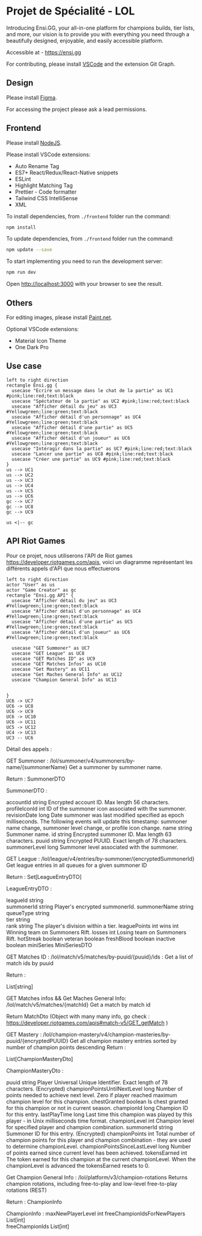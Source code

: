 # Projet de Spécialité - LOL

Introducing Ensi.GG, your all-in-one platform for champions builds, tier lists, and more, our vision is to provide you with everything you need through a beautifully designed, enjoyable, and easily accessible platform.

Accessible at - https://ensi.gg

For contributing, please install [VSCode](https://code.visualstudio.com/download) and the extension Git Graph.

## Design

Please install [Figma](https://www.figma.com/).

For accessing the project please ask a lead permissions.

## Frontend

Please install [NodeJS](https://nodejs.org/).

Please install VSCode extensions:

- Auto Rename Tag
- ES7+ React/Redux/React-Native snippets
- ESLint
- Highlight Matching Tag
- Prettier - Code formatter
- Tailwind CSS IntelliSense
- XML

To install dependencies, from `./frontend` folder run the command:

```bash
npm install
```

To update dependencies, from `./frontend` folder run the command:

```bash
npm update --save
```

To start implementing you need to run the development server:

```bash
npm run dev
```

Open [http://localhost:3000](http://localhost:3000) with your browser to see the result.

## Others

For editing images, please install [Paint.net](https://www.getpaint.net/download.html).

Optional VSCode extensions:

- Material Icon Theme
- One Dark Pro

## Use case

```plantuml
left to right direction
rectangle Ensi.gg {
  usecase "Ecrire un message dans le chat de la partie" as UC1 #pink;line:red;text:black
  usecase "Spéctateur de la partie" as UC2 #pink;line:red;text:black
  usecase "Afficher détail du jeu" as UC3 #Yellowgreen;line:green;text:black
  usecase "Afficher détail d'un personnage" as UC4 #Yellowgreen;line:green;text:black
  usecase "Afficher détail d'une partie" as UC5 #Yellowgreen;line:green;text:black
  usecase "Afficher détail d'un joueur" as UC6 #Yellowgreen;line:green;text:black
  usecase "Intéragir dans la partie" as UC7 #pink;line:red;text:black
  usecase "Lancer une partie" as UC8 #pink;line:red;text:black
  usecase "Créer une partie" as UC9 #pink;line:red;text:black
}
us --> UC1
us --> UC2
us --> UC3
us --> UC4
us --> UC5
us --> UC6
gc --> UC7
gc --> UC8
gc --> UC9

us <|-- gc
```
## API Riot Games
Pour ce projet, nous utiliserons l'API de Riot games https://developer.riotgames.com/apis, voici un diagramme représentant les différents appels d'API que nous effectuerons

```plantuml
left to right direction
actor "User" as us
actor "Game Creator" as gc
rectangle "Ensi.gg API" {
  usecase "Afficher détail du jeu" as UC3 #Yellowgreen;line:green;text:black
  usecase "Afficher détail d'un personnage" as UC4 #Yellowgreen;line:green;text:black
  usecase "Afficher détail d'une partie" as UC5 #Yellowgreen;line:green;text:black
  usecase "Afficher détail d'un joueur" as UC6 #Yellowgreen;line:green;text:black

  usecase "GET Summoner" as UC7
  usecase "GET League" as UC8
  usecase "GET Matches ID" as UC9
  usecase "GET Matches Infos" as UC10
  usecase "Get Mastery" as UC11
  usecase "Get Maches General Info" as UC12
  usecase "Champion General Info" as UC13
 

}
UC6 -> UC7
UC6 -> UC8
UC6 -> UC9
UC6 -> UC10
UC6 -> UC11
UC5 -> UC12
UC4 -> UC13
UC3 -- UC6
```

Détail des appels : 


GET Summoner : /lol/summoner/v4/summoners/by-name/{summonerName}   Get a summoner by summoner name.

Return :  SummonerDTO

SummonerDTO : 

accountId	string	Encrypted account ID. Max length 56 characters.
profileIconId	int	ID of the summoner icon associated with the summoner.
revisionDate	long	Date summoner was last modified specified as epoch milliseconds. The following events will update this timestamp: summoner name change, summoner level change, or profile icon change.
name	string	Summoner name.
id	string	Encrypted summoner ID. Max length 63 characters.
puuid	string	Encrypted PUUID. Exact length of 78 characters.
summonerLevel	long	Summoner level associated with the summoner.


GET League : /lol/league/v4/entries/by-summoner/{encryptedSummonerId} Get league entries in all queues for a given summoner ID 

Return  : Set[LeagueEntryDTO]

LeagueEntryDTO : 

leagueId	string	
summonerId	string	Player's encrypted summonerId.
summonerName	string	
queueType	string	
tier	string	
rank	string	The player's division within a tier.
leaguePoints	int	
wins	int	Winning team on Summoners Rift.
losses	int	Losing team on Summoners Rift.
hotStreak	boolean	
veteran	boolean	
freshBlood	boolean	
inactive	boolean	
miniSeries	MiniSeriesDTO



GET Matches ID :  /lol/match/v5/matches/by-puuid/{puuid}/ids : Get a list of match ids by puuid

Return : 

List[string]



GET Matches infos  && Get Maches General Info:  /lol/match/v5/matches/{matchId}  Get a match by match id

Return  MatchDto (Object with many many info, go check : https://developer.riotgames.com/apis#match-v5/GET_getMatch )



GET Mastery : /lol/champion-mastery/v4/champion-masteries/by-puuid/{encryptedPUUID} Get all champion mastery entries sorted by number of champion points descending
Return :

List[ChampionMasteryDto]

ChampionMasteryDto : 

puuid	string	Player Universal Unique Identifier. Exact length of 78 characters. (Encrypted)
championPointsUntilNextLevel	long	Number of points needed to achieve next level. Zero if player reached maximum champion level for this champion.
chestGranted	boolean	Is chest granted for this champion or not in current season.
championId	long	Champion ID for this entry.
lastPlayTime	long	Last time this champion was played by this player - in Unix milliseconds time format.
championLevel	int	Champion level for specified player and champion combination.
summonerId	string	Summoner ID for this entry. (Encrypted)
championPoints	int	Total number of champion points for this player and champion combination - they are used to determine championLevel.
championPointsSinceLastLevel	long	Number of points earned since current level has been achieved.
tokensEarned	int	The token earned for this champion at the current championLevel. When the championLevel is advanced the tokensEarned resets to 0.


Get Champion General Info :  /lol/platform/v3/champion-rotations Returns champion rotations, including free-to-play and low-level free-to-play rotations (REST) 

Return : ChampionInfo

ChampionInfo : 
maxNewPlayerLevel	int	
freeChampionIdsForNewPlayers	List[int]	
freeChampionIds	List[int]
